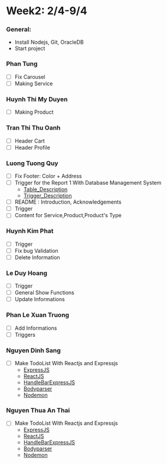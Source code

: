 # Week2: 2/4-9/4
### General:

  - Install Nodejs, Git, OracleDB
  - Start project

### Phan Tung 
  - [ ] Fix Carousel
  - [ ] Making Service
### Huynh Thi My Duyen
  - [ ] Making Product
   
### Tran Thi Thu Oanh

  - [ ] Header Cart
  - [ ] Header Profile
### Luong Tuong Quy

  - [ ] Fix Footer: Color + Address 
  - [ ] Trigger for the Report 1 With Database Management System
    - [Table_Description](../../References/Template_MotaMHDLQH.pdf)
    - [Trigger_Description](../../References/Template_MotaRBTV.pdf)
  - [ ] README : Introduction, Acknowledgements
  - [ ] Trigger
  - [ ] Content for Service,Product,Product's Type
### Huynh Kim Phat

  - [ ] Trigger
  - [ ] Fix bug Validation
  - [ ] Delete Information
### Le Duy Hoang

  - [ ] Trigger
  - [ ] General Show Functions 
  - [ ] Update Informations
### Phan Le Xuan Truong

  - [ ] Add Informations
  - [ ] Triggers
### Nguyen Dinh Sang

  - [ ] Make TodoList With Reactjs and Expressjs
    - [ExpressJS]()
    - [ReactJS]()
    - [HandleBarExpressJS]()
    - [Bodyparser]()
    - [Nodemon]()
### Nguyen Thua An Thai

  - [ ] Make TodoList With Reactjs and Expressjs
    - [ExpressJS]()
    - [ReactJS]()
    - [HandleBarExpressJS]()
    - [Bodyparser]()
    - [Nodemon]()
